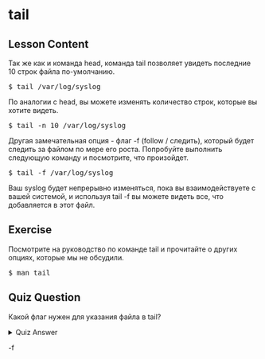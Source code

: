 # tail

## Lesson Content

Так же как и команда head, команда tail позволяет увидеть последние 10 строк файла по-умолчанию.

<pre>$ tail /var/log/syslog</pre>

По аналогии с head, вы можете изменять количество строк, которые вы хотите видеть.

<pre>$ tail -n 10 /var/log/syslog</pre>

Другая замечательная опция - флаг -f (follow / следить), который будет следить за файлом по мере его роста. Попробуйте выполнить следующую команду и посмотрите, что произойдет.

<pre>$ tail -f /var/log/syslog</pre> 

Ваш syslog будет непрерывно изменяться, пока вы взаимодействуете с вашей системой, и используя tail -f вы можете видеть все, что добавляется в этот файл.

## Exercise

Посмотрите на руководство по команде tail и прочитайте о других опциях, которые мы не обсудили.

<pre>$ man tail</pre>

## Quiz Question

Какой флаг нужен для указания файла в tail?

<details>
    <summary>Quiz Answer</summary>
</details>

-f